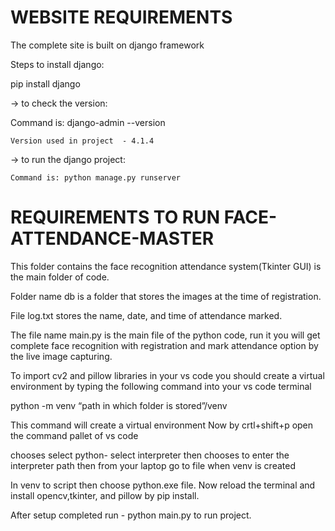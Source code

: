 # WEBSITE REQUIREMENTS

The complete site is built on django framework

Steps to install django:

pip install django

 → to check the version: 
 
Command is:  django-admin --version

	Version used in project  - 4.1.4
  
→ to run the django project:

	Command is: python manage.py runserver


# REQUIREMENTS TO RUN FACE-ATTENDANCE-MASTER

This folder contains the face recognition attendance system(Tkinter GUI) is the main folder of code.

Folder name db is a folder that stores the images at the time of registration. 

File log.txt stores the name, date, and time of attendance marked.

The file name main.py is the main file of the python code, run it you will get complete face recognition with registration and mark attendance option by the live image capturing. 

To import cv2 and pillow libraries in your vs code you should create a virtual environment by typing the following command into your vs code terminal

python -m venv “path in which folder is stored”/venv

This command will create a virtual environment Now by crtl+shift+p open the command pallet of vs code

chooses select python- select interpreter then chooses to enter the interpreter path then from your laptop go to file when venv is created 

In venv to script then choose python.exe file. Now reload the terminal and install opencv,tkinter, and pillow by pip install.

After setup completed run - python main.py to run project.
